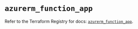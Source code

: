 # `azurerm_function_app`

Refer to the Terraform Registry for docs: [`azurerm_function_app`](https://registry.terraform.io/providers/hashicorp/azurerm/3.109.0/docs/resources/function_app).
